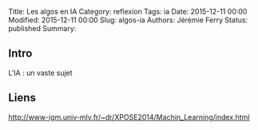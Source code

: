Title: Les algos en IA
Category: reflexion
Tags: ia
Date: 2015-12-11 00:00
Modified: 2015-12-11 00:00
Slug: algos-ia
Authors: Jérémie Ferry
Status: published
Summary:

## Intro

L'IA : un vaste sujet

## Liens

http://www-igm.univ-mlv.fr/~dr/XPOSE2014/Machin_Learning/index.html
